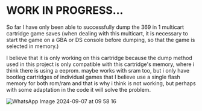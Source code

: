 <H1>WORK IN PROGRESS...</H1>
So far I have only been able to successfully dump the 369 in 1 multicart cartridge game saves (when dealing with this multicart, it is necessary to start the game on a GBA or DS console before dumping, so that the game is selected in memory.)

I believe that it is only working on this cartridge because the dump method used in this project is only compatible with this cartridge's memory, where i think there is using a eeprom. maybe works with sram too, but i only have bootleg cartridges of individual games that I believe use a single flash memory for both rom/ram and that is why i think is not working, but perhaps with some adaptation in the code it will solve the problem.

![WhatsApp Image 2024-09-07 at 09 58 16](https://github.com/user-attachments/assets/cab462e2-adc2-4984-9369-af418dddace5)
